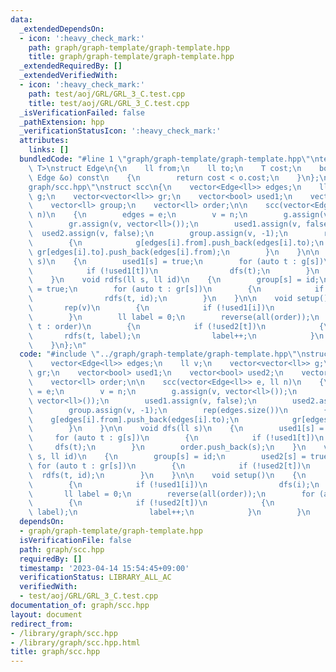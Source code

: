```yaml
---
data:
  _extendedDependsOn:
  - icon: ':heavy_check_mark:'
    path: graph/graph-template/graph-template.hpp
    title: graph/graph-template/graph-template.hpp
  _extendedRequiredBy: []
  _extendedVerifiedWith:
  - icon: ':heavy_check_mark:'
    path: test/aoj/GRL/GRL_3_C.test.cpp
    title: test/aoj/GRL/GRL_3_C.test.cpp
  _isVerificationFailed: false
  _pathExtension: hpp
  _verificationStatusIcon: ':heavy_check_mark:'
  attributes:
    links: []
  bundledCode: "#line 1 \"graph/graph-template/graph-template.hpp\"\ntemplate <typename\
    \ T>\nstruct Edge\n{\n    ll from;\n    ll to;\n    T cost;\n    bool operator<(const\
    \ Edge &o) const\n    {\n        return cost < o.cost;\n    }\n};\n#line 2 \"\
    graph/scc.hpp\"\nstruct scc\n{\n    vector<Edge<ll>> edges;\n    ll v;\n    vector<vector<ll>>\
    \ g;\n    vector<vector<ll>> gr;\n    vector<bool> used1;\n    vector<bool> used2;\n\
    \    vector<ll> group;\n    vector<ll> order;\n\n    scc(vector<Edge<ll>> e, ll\
    \ n)\n    {\n        edges = e;\n        v = n;\n        g.assign(v, vector<ll>());\n\
    \        gr.assign(v, vector<ll>());\n        used1.assign(v, false);\n      \
    \  used2.assign(v, false);\n        group.assign(v, -1);\n        rep(edges.size())\n\
    \        {\n            g[edges[i].from].push_back(edges[i].to);\n           \
    \ gr[edges[i].to].push_back(edges[i].from);\n        }\n    }\n\n    void dfs(ll\
    \ s)\n    {\n        used1[s] = true;\n        for (auto t : g[s])\n        {\n\
    \            if (!used1[t])\n                dfs(t);\n        }\n        order.push_back(s);\n\
    \    }\n    void rdfs(ll s, ll id)\n    {\n        group[s] = id;\n        used2[s]\
    \ = true;\n        for (auto t : gr[s])\n        {\n            if (!used2[t])\n\
    \                rdfs(t, id);\n        }\n    }\n\n    void setup()\n    {\n \
    \       rep(v)\n        {\n            if (!used1[i])\n                dfs(i);\n\
    \        }\n        ll label = 0;\n        reverse(all(order));\n        for (auto\
    \ t : order)\n        {\n            if (!used2[t])\n            {\n         \
    \       rdfs(t, label);\n                label++;\n            }\n        }\n\
    \    }\n};\n"
  code: "#include \"../graph/graph-template/graph-template.hpp\"\nstruct scc\n{\n\
    \    vector<Edge<ll>> edges;\n    ll v;\n    vector<vector<ll>> g;\n    vector<vector<ll>>\
    \ gr;\n    vector<bool> used1;\n    vector<bool> used2;\n    vector<ll> group;\n\
    \    vector<ll> order;\n\n    scc(vector<Edge<ll>> e, ll n)\n    {\n        edges\
    \ = e;\n        v = n;\n        g.assign(v, vector<ll>());\n        gr.assign(v,\
    \ vector<ll>());\n        used1.assign(v, false);\n        used2.assign(v, false);\n\
    \        group.assign(v, -1);\n        rep(edges.size())\n        {\n        \
    \    g[edges[i].from].push_back(edges[i].to);\n            gr[edges[i].to].push_back(edges[i].from);\n\
    \        }\n    }\n\n    void dfs(ll s)\n    {\n        used1[s] = true;\n   \
    \     for (auto t : g[s])\n        {\n            if (!used1[t])\n           \
    \     dfs(t);\n        }\n        order.push_back(s);\n    }\n    void rdfs(ll\
    \ s, ll id)\n    {\n        group[s] = id;\n        used2[s] = true;\n       \
    \ for (auto t : gr[s])\n        {\n            if (!used2[t])\n              \
    \  rdfs(t, id);\n        }\n    }\n\n    void setup()\n    {\n        rep(v)\n\
    \        {\n            if (!used1[i])\n                dfs(i);\n        }\n \
    \       ll label = 0;\n        reverse(all(order));\n        for (auto t : order)\n\
    \        {\n            if (!used2[t])\n            {\n                rdfs(t,\
    \ label);\n                label++;\n            }\n        }\n    }\n};\n"
  dependsOn:
  - graph/graph-template/graph-template.hpp
  isVerificationFile: false
  path: graph/scc.hpp
  requiredBy: []
  timestamp: '2023-04-14 15:54:45+09:00'
  verificationStatus: LIBRARY_ALL_AC
  verifiedWith:
  - test/aoj/GRL/GRL_3_C.test.cpp
documentation_of: graph/scc.hpp
layout: document
redirect_from:
- /library/graph/scc.hpp
- /library/graph/scc.hpp.html
title: graph/scc.hpp
---
```

